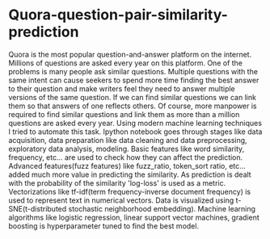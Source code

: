# Quora-question-pair-similarity-prediction
Quora is the most popular question-and-answer platform on the internet. Millions of questions are asked every year on this platform. One of the problems is many people ask similar questions. Multiple questions with the same intent can cause seekers to spend more time finding the best answer to their question and make writers feel they need to answer multiple versions of the same question. If we can find similar questions we can link them so that answers of one reflects others. Of course, more manpower is required to find similar questions and link them as more than a million questions are asked every year. Using modern machine learning techniques I tried to automate this task. Ipython notebook goes through stages like data acquisition, data preparation like data cleaning and data preprocessing, exploratory data analysis, modeling. Basic features like word similarity, frequency, etc... are used to check how they can affect the prediction. Advanced features(fuzz features) like fuzz_ratio, token_sort ratio, etc... added much more value in predicting the similarity. As prediction is dealt with the probability of the similarity 'log-loss' is used as a metric. Vectorizations like tf-idf(term frequency-inverse document frequency) is used to represent text in numerical vectors. Data is visualized using t-SNE(t-distributed stochastic neighborhood embedding). Machine learning algorithms like logistic regression, linear support vector machines, gradient boosting is hyperparameter tuned to find the best model.
